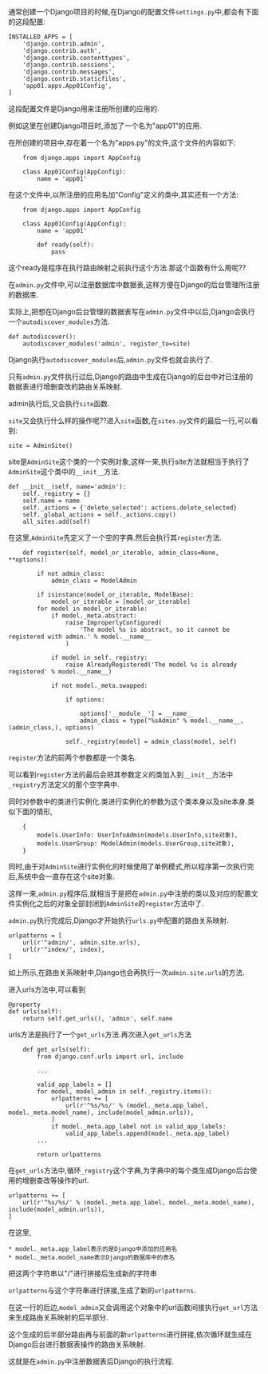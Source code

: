 通常创建一个Django项目的时候,在Django的配置文件`settings.py`中,都会有下面的这段配置:

    INSTALLED_APPS = [
        'django.contrib.admin',
        'django.contrib.auth',
        'django.contrib.contenttypes',
        'django.contrib.sessions',
        'django.contrib.messages',
        'django.contrib.staticfiles',
        'app01.apps.App01Config',
    ]

这段配置文件是Django用来注册所创建的应用的.

例如这里在创建Django项目时,添加了一个名为"app01"的应用.

在所创建的项目中,存在着一个名为"apps.py"的文件,这个文件的内容如下:

        from django.apps import AppConfig
        
        class App01Config(AppConfig):
            name = 'app01'

在这个文件中,以所注册的应用名加"Config"定义的类中,其实还有一个方法:

        from django.apps import AppConfig
        
        class App01Config(AppConfig):
            name = 'app01'
            
            def ready(self):
                pass
这个ready是程序在执行路由映射之前执行这个方法.那这个函数有什么用呢??

在`admin.py`文件中,可以注册数据库中数据表,这样方便在Django的后台管理所注册的数据库.

实际上,把想在Django后台管理的数据表写在`admin.py`文件中以后,Django会执行一个`autodiscover_modules`方法.
        
    def autodiscover():
        autodiscover_modules('admin', register_to=site)
            
Django执行`autodiscover_modules`后,`admin.py`文件也就会执行了.

只有`admin.py`文件执行过后,Django的路由中生成在Django的后台中对已注册的数据表进行增删查改的路由关系映射.

admin执行后,又会执行`site`函数.

`site`又会执行什么样的操作呢??进入`site`函数,在`sites.py`文件的最后一行,可以看到:

    site = AdminSite()

site是`AdminSite`这个类的一个实例对象,这样一来,执行site方法就相当于执行了`AdminSite`这个类中的`__init__`方法.

    def __init__(self, name='admin'):
        self._registry = {}
        self.name = name
        self._actions = {'delete_selected': actions.delete_selected}
        self._global_actions = self._actions.copy()
        all_sites.add(self)

在这里,`AdminSite`先定义了一个空的字典.然后会执行其`register`方法.

        def register(self, model_or_iterable, admin_class=None, **options):
        
            if not admin_class:
                admin_class = ModelAdmin
        
            if isinstance(model_or_iterable, ModelBase):
                model_or_iterable = [model_or_iterable]
            for model in model_or_iterable:
                if model._meta.abstract:
                    raise ImproperlyConfigured(
                        'The model %s is abstract, so it cannot be registered with admin.' % model.__name__
                    )
        
                if model in self._registry:
                    raise AlreadyRegistered('The model %s is already registered' % model.__name__)
        
                if not model._meta.swapped:
           
                    if options:
             
                        options['__module__'] = __name__
                        admin_class = type("%sAdmin" % model.__name__, (admin_class,), options)
        
                    self._registry[model] = admin_class(model, self)

`register`方法的前两个参数都是一个类名.

可以看到`register`方法的最后会把其参数定义的类加入到`__init__`方法中`_registry`方法定义的那个空字典中.

同时对参数中的类进行实例化.类进行实例化的参数为这个类本身以及site本身.类似下面的情形,

        {
            models.UserInfo: UserInfoAdmin(models.UserInfo,site对象),
            models.UserGroup: ModelAdmin(models.UserGroup,site对象),
        }

同时,由于对`AdminSite`进行实例化的时候使用了单例模式,所以程序第一次执行完后,系统中会一直存在这个site对象.

这样一来,`admin.py`程序后,就相当于是把在`admin.py`中注册的类以及对应的配置文件实例化之后的对象全部封闭到`AdminSite`的`register`方法中了.

`admin.py`执行完成后,Django才开始执行`urls.py`中配置的路由关系映射.

    urlpatterns = [
        url(r'^admin/', admin.site.urls),
        url(r'^index/', index),
    ]

如上所示,在路由关系映射中,Django也会再执行一次`admin.site.urls`的方法.

进入urls方法中,可以看到

    @property
    def urls(self):
        return self.get_urls(), 'admin', self.name

urls方法是执行了一个`get_urls`方法.再次进入`get_urls`方法

        def get_urls(self):
            from django.conf.urls import url, include
            
            ...
        
            valid_app_labels = []
            for model, model_admin in self._registry.items():
                urlpatterns += [
                    url(r'^%s/%s/' % (model._meta.app_label, model._meta.model_name), include(model_admin.urls)),
                ]
                if model._meta.app_label not in valid_app_labels:
                    valid_app_labels.append(model._meta.app_label)
            ...
            
            return urlpatterns

在`get_urls`方法中,循环`_registry`这个字典,为字典中的每个类生成Django后台使用的增删查改等操作的url.

    urlpatterns += [
        url(r'^%s/%s/' % (model._meta.app_label, model._meta.model_name), include(model_admin.urls)),
    ]
            
在这里,

    * model._meta.app_label表示的是Django中添加的应用名
    * model._meta.model_name表示Django的数据库中的表名

把这两个字符串以"/"进行拼接后生成新的字符串

`urlpatterns`与这个字符串进行拼接,生成了新的`urlpatterns`.

在这一行的后边,`model_admin`又会调用这个对象中的url函数间接执行`get_url`方法来生成路由关系映射的后半部分.

这个生成的后半部分路由再与前面的新`urlpatterns`进行拼接,依次循环就生成在Django后台进行数据表操作的路由关系映射.

这就是在`admin.py`中注册数据表后Django的执行流程.








